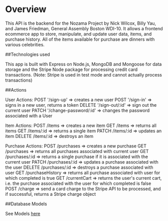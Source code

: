 # Overview

This API is the backend for the Nozama Project by Nick Wilcox, Billy Yau, and
James Friedman, General Assembly Boston WDI-10. It allows a frontend ecommerce
app to store, manipulate, and update user data, items, and purchase history.
All of the items available for purchase are dinners with various celebrities.

##Technologies used

This app is built with Express on Node.js, MongoDB and Mongoose for data storage
and the Stripe Node package for processing credit card transactions.
(Note: Stripe is used in test mode and cannot actually process transactions)

##Actions

User Actions:
POST '/sign-up' => creates a new user
POST '/sign-in' => signs in a new user, returns a token
DELETE '/sign-out/:id' => sign out the current user
PATCH '/change-password/:id' => changes the password associated with a User

Item Actions:
POST /items => creates a new item
GET /items => returns all items
GET /items/:id => returns a single item
PATCH /items/:id => updates an item
DELETE /items/:id => destroys an item

Purchase Actions:
POST /purchases => creates a new purchase
GET /purchases => returns all purchases associated with current user
GET /purchases/:id => returns a single purchase if it is associated with the
                      current user
PATCH /purchases/:id => updates a purchase associated with the user
DELETE /purchases/:id => destroys a purchase associated with user
GET /purchaseHistory => returns all purchase associated with user for which
                        completed is true
GET /currentCart => returns the user's current cart, i.e. the purchase
                    associated with the user for which completed is false
POST /charge => send a card charge to the Stripe API to be processed, and if
                successful, returns a Stripe charge object

##Database Models

See Models [here](https://drive.google.com/file/d/0B7bwsjwFCuRgcWtvZ0hPcGRpNm83d1E0dWdRTGRXN0JYZndn/view?usp=sharing)
